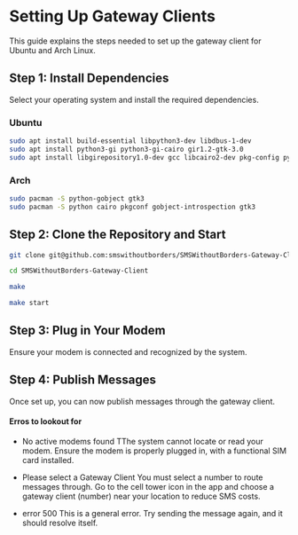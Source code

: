 # Setting Up Gateway Clients

This guide explains the steps needed to set up the gateway client for Ubuntu and Arch Linux.

## Step 1: Install Dependencies

Select your operating system and install the required dependencies.

### Ubuntu

```bash
sudo apt install build-essential libpython3-dev libdbus-1-dev
sudo apt install python3-gi python3-gi-cairo gir1.2-gtk-3.0
sudo apt install libgirepository1.0-dev gcc libcairo2-dev pkg-config python3-dev python3-venv
```

### Arch

```bash
sudo pacman -S python-gobject gtk3
sudo pacman -S python cairo pkgconf gobject-introspection gtk3
```

## Step 2: Clone the Repository and Start

```bash
git clone git@github.com:smswithoutborders/SMSWithoutBorders-Gateway-Client.git
```

```bash
cd SMSWithoutBorders-Gateway-Client
```

```bash
make
```

```bash
make start
```

## Step 3: Plug in Your Modem

Ensure your modem is connected and recognized by the system.

## Step 4: Publish Messages

Once set up, you can now publish messages through the gateway client.

#### Erros to lookout for

- No active modems found
  TThe system cannot locate or read your modem. Ensure the modem is properly plugged in, with a functional SIM card installed.

- Please select a Gateway Client
  You must select a number to route messages through. Go to the cell tower icon in the app and choose a gateway client (number) near your location to reduce SMS costs.

- error 500
  This is a general error. Try sending the message again, and it should resolve itself.
